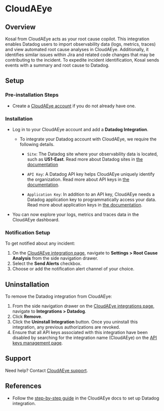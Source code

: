 # CloudAEye

## Overview

Kosal from CloudAEye acts as your root cause copilot. This integration enables Datadog users to import observability data (logs, metrics, traces) and view automated root cause analyses in CloudAEye. Additionally, it identifies similar issues within Jira and related code changes that may be contributing to the incident. To expedite incident identification, Kosal sends events with a summary and root cause to Datadog.

## Setup

### Pre-installation Steps

- Create a [CloudAEye account](https://docs.cloudaeye.com/user-guide/tasks/register.html) if you do not already have one. 


### Installation

- Log in to your CloudAEye account and add a **Datadog Integration**. 
  - To integrate your Datadog account with CloudAEye, we require the following details.

    - `Site`: The Datadog site where your observability data is located, such as **US1-East**. Read more about Datadog sites in [the documentation](https://docs.datadoghq.com/getting_started/site/#access-the-datadog-site)

    - `API Key`: A Datadog API key helps CloudAEye uniquely identify the organization. Read more about API keys in [the documentation](https://docs.datadoghq.com/account_management/api-app-keys/).

    - `Application Key`: In addition to an API key, CloudAEye needs a Datadog application key to programmatically access your data. Read more about application keys in [the documentation](https://docs.datadoghq.com/account_management/api-app-keys/).


- You can now explore your logs, metrics and traces data in the CloudAEye dashboard.

### Notification Setup

To get notified about any incident:
1. On the [CloudAEye integration page][1], navigate to **Settings > Root Cause Analysis** from the side navigation drawer. 
2. Select the **Send Alerts** checkbox.
3. Choose or add the notification alert channel of your choice.


## Uninstallation

To remove the Datadog integration from CloudAEye:
1. From the side navigation drawer on the [CloudAEye integrations page][1], navigate to **Integrations > Datadog**.
2. Click **Remove**.
3. Click the **Uninstall Integration** button. Once you uninstall this integration, any previous authorizations are revoked.
4. Ensure that all API keys associated with this integration have been disabled by searching for the integration name (CloudAEye) on the [API keys management page][3].



## Support

Need help? Contact [CloudAEye support](mailto:support@cloudaeye.com).


## References

- Follow the [step-by-step guide](https://docs.cloudaeye.com/user-guide/integrations/datadog.html) in the CloudAEye docs to set up Datadog integration. 


[1]: https://console.cloudaeye.com/integrations/datadog
[2]: https://app.datadoghq.com/organization-settings/oauth-applications
[3]: https://app.datadoghq.com/organization-settings/api-keys?filter=CloudAEye